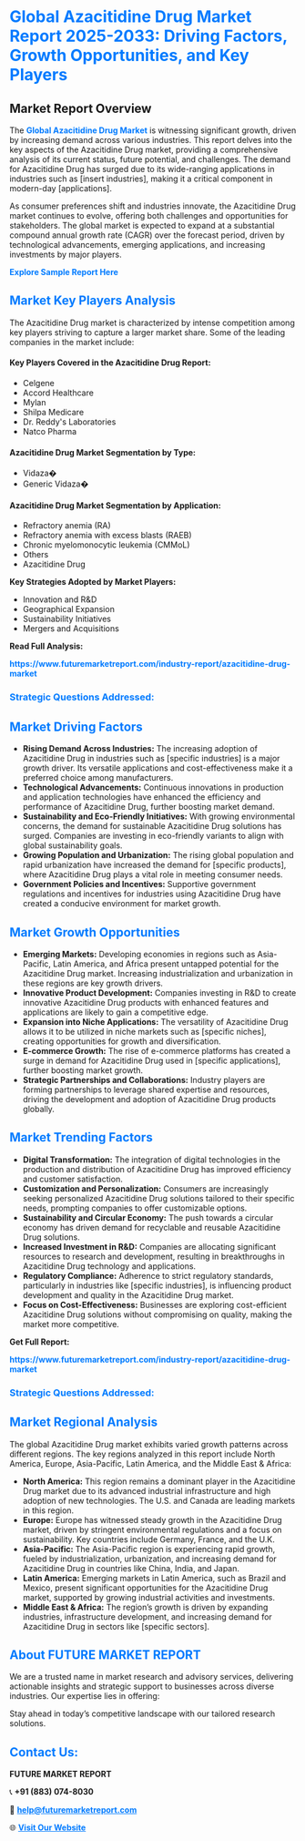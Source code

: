 <h1 style="color: #007BFF;">Global Azacitidine Drug Market Report 2025-2033: Driving Factors, Growth Opportunities, and Key Players</h1>

<section id="overview">
<h2>Market Report Overview</h2>
<p>The <a href="https://www.futuremarketreport.com/industry-report/azacitidine-drug-market" style="color: #007BFF; text-decoration: none;"><strong>Global Azacitidine Drug Market</strong></a> is witnessing significant growth, driven by increasing demand across various industries. This report delves into the key aspects of the Azacitidine Drug market, providing a comprehensive analysis of its current status, future potential, and challenges. The demand for Azacitidine Drug has surged due to its wide-ranging applications in industries such as [insert industries], making it a critical component in modern-day [applications].</p>
<p>As consumer preferences shift and industries innovate, the Azacitidine Drug market continues to evolve, offering both challenges and opportunities for stakeholders. The global market is expected to expand at a substantial compound annual growth rate (CAGR) over the forecast period, driven by technological advancements, emerging applications, and increasing investments by major players.</p>
</section>

<section id="overview">
<p><a href="https://www.futuremarketreport.com/request-sample/reportId=125644" style="color: #007BFF; text-decoration: none;"><strong>Explore Sample Report Here</strong></a></p>
</section>

<section id="key-players">
<h2 style="color: #007BFF;">Market Key Players Analysis</h2>
<p>The Azacitidine Drug market is characterized by intense competition among key players striving to capture a larger market share. Some of the leading companies in the market include:</p>
<h4>Key Players Covered in the Azacitidine Drug Report:</h4>
<ul><li>Celgene</li><li>Accord Healthcare</li><li>Mylan</li><li>Shilpa Medicare</li><li>Dr. Reddy&#039;s Laboratories</li><li>Natco Pharma</li></ul>
<h4>Azacitidine Drug Market Segmentation by Type:</h4>
<ul><li>Vidaza�</li><li>Generic Vidaza�</li></ul>

<h4>Azacitidine Drug Market Segmentation by Application:</h4>
<ul><li>Refractory anemia (RA)</li><li>Refractory anemia with excess blasts (RAEB)</li><li>Chronic myelomonocytic leukemia (CMMoL)</li><li>Others</li><li>Azacitidine Drug</li></ul>
<p><strong>Key Strategies Adopted by Market Players:</strong></p>
<ul>
<li>Innovation and R&D</li>
<li>Geographical Expansion</li>
<li>Sustainability Initiatives</li>
<li>Mergers and Acquisitions</li>
</ul>
</section>

<section>
<p><strong>Read Full Analysis: </strong></p><a href="https://www.futuremarketreport.com/industry-report/azacitidine-drug-market" style="color: #007BFF; text-decoration: none;"><strong>https://www.futuremarketreport.com/industry-report/azacitidine-drug-market</strong></a>
<h3 style="color: #007BFF;">Strategic Questions Addressed:</h3>
</section>

<section id="driving-factors">
<h2 style="color: #007BFF;">Market Driving Factors</h2>
<ul>
<li><strong>Rising Demand Across Industries:</strong> The increasing adoption of Azacitidine Drug in industries such as [specific industries] is a major growth driver. Its versatile applications and cost-effectiveness make it a preferred choice among manufacturers.</li>
<li><strong>Technological Advancements:</strong> Continuous innovations in production and application technologies have enhanced the efficiency and performance of Azacitidine Drug, further boosting market demand.</li>
<li><strong>Sustainability and Eco-Friendly Initiatives:</strong> With growing environmental concerns, the demand for sustainable Azacitidine Drug solutions has surged. Companies are investing in eco-friendly variants to align with global sustainability goals.</li>
<li><strong>Growing Population and Urbanization:</strong> The rising global population and rapid urbanization have increased the demand for [specific products], where Azacitidine Drug plays a vital role in meeting consumer needs.</li>
<li><strong>Government Policies and Incentives:</strong> Supportive government regulations and incentives for industries using Azacitidine Drug have created a conducive environment for market growth.</li>
</ul>
</section>

<section id="growth-opportunities">
<h2 style="color: #007BFF;">Market Growth Opportunities</h2>
<ul>
<li><strong>Emerging Markets:</strong> Developing economies in regions such as Asia-Pacific, Latin America, and Africa present untapped potential for the Azacitidine Drug market. Increasing industrialization and urbanization in these regions are key growth drivers.</li>
<li><strong>Innovative Product Development:</strong> Companies investing in R&D to create innovative Azacitidine Drug products with enhanced features and applications are likely to gain a competitive edge.</li>
<li><strong>Expansion into Niche Applications:</strong> The versatility of Azacitidine Drug allows it to be utilized in niche markets such as [specific niches], creating opportunities for growth and diversification.</li>
<li><strong>E-commerce Growth:</strong> The rise of e-commerce platforms has created a surge in demand for Azacitidine Drug used in [specific applications], further boosting market growth.</li>
<li><strong>Strategic Partnerships and Collaborations:</strong> Industry players are forming partnerships to leverage shared expertise and resources, driving the development and adoption of Azacitidine Drug products globally.</li>
</ul>
</section>

<section id="trending-factors">
<h2 style="color: #007BFF;">Market Trending Factors</h2>
<ul>
<li><strong>Digital Transformation:</strong> The integration of digital technologies in the production and distribution of Azacitidine Drug has improved efficiency and customer satisfaction.</li>
<li><strong>Customization and Personalization:</strong> Consumers are increasingly seeking personalized Azacitidine Drug solutions tailored to their specific needs, prompting companies to offer customizable options.</li>
<li><strong>Sustainability and Circular Economy:</strong> The push towards a circular economy has driven demand for recyclable and reusable Azacitidine Drug solutions.</li>
<li><strong>Increased Investment in R&D:</strong> Companies are allocating significant resources to research and development, resulting in breakthroughs in Azacitidine Drug technology and applications.</li>
<li><strong>Regulatory Compliance:</strong> Adherence to strict regulatory standards, particularly in industries like [specific industries], is influencing product development and quality in the Azacitidine Drug market.</li>
<li><strong>Focus on Cost-Effectiveness:</strong> Businesses are exploring cost-efficient Azacitidine Drug solutions without compromising on quality, making the market more competitive.</li>
</ul>
</section>

<section>
<p><strong>Get Full Report: </strong></p><a href="https://www.futuremarketreport.com/industry-report/azacitidine-drug-market" style="color: #007BFF; text-decoration: none;"><strong>https://www.futuremarketreport.com/industry-report/azacitidine-drug-market</strong></a>
<h3 style="color: #007BFF;">Strategic Questions Addressed:</h3>
</section>


<section id="regional-analysis">
<h2 style="color: #007BFF;">Market Regional Analysis</h2>
<p>The global Azacitidine Drug market exhibits varied growth patterns across different regions. The key regions analyzed in this report include North America, Europe, Asia-Pacific, Latin America, and the Middle East & Africa:</p>
<ul>
<li><strong>North America:</strong> This region remains a dominant player in the Azacitidine Drug market due to its advanced industrial infrastructure and high adoption of new technologies. The U.S. and Canada are leading markets in this region.</li>
<li><strong>Europe:</strong> Europe has witnessed steady growth in the Azacitidine Drug market, driven by stringent environmental regulations and a focus on sustainability. Key countries include Germany, France, and the U.K.</li>
<li><strong>Asia-Pacific:</strong> The Asia-Pacific region is experiencing rapid growth, fueled by industrialization, urbanization, and increasing demand for Azacitidine Drug in countries like China, India, and Japan.</li>
<li><strong>Latin America:</strong> Emerging markets in Latin America, such as Brazil and Mexico, present significant opportunities for the Azacitidine Drug market, supported by growing industrial activities and investments.</li>
<li><strong>Middle East & Africa:</strong> The region’s growth is driven by expanding industries, infrastructure development, and increasing demand for Azacitidine Drug in sectors like [specific sectors].</li>
</ul>
</section>

<footer>
<h2 style="color: #007BFF;">About FUTURE MARKET REPORT</h2>
<p>We are a trusted name in market research and advisory services, delivering actionable insights and strategic support to businesses across diverse industries. Our expertise lies in offering:</p>

<p>Stay ahead in today’s competitive landscape with our tailored research solutions.</p>

<h2 style="color: #007BFF;">Contact Us:</h2>
<p><strong>FUTURE MARKET REPORT</strong></p>
<p>📞 <strong>+91 (883) 074-8030</strong></p>
<p>📧 <strong><a href="mailto:help@futuremarketreport.com" style="color: #007BFF;">help@futuremarketreport.com</a></strong></p>
<p>🌐 <strong><a href="https://www.futuremarketreport.com/" style="color: #007BFF;">Visit Our Website</a></strong></p>
</footer>
